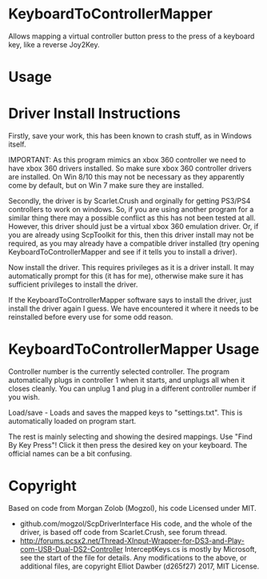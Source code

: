 # KeyboardToControllerMapper
Allows mapping a virtual controller button press to the press of a keyboard key, like a reverse Joy2Key.

# Usage
# Driver Install Instructions
Firstly, save your work, this has been known to crash stuff, as in Windows itself.

IMPORTANT:
As this program mimics an xbox 360 controller we need to have xbox 360 drivers installed.
So make sure xbox 360 controller drivers are installed.
On Win 8/10 this may not be necessary as they apparently come by default, but on Win 7 make sure they are installed.

Secondly, the driver is by Scarlet.Crush and orginally for getting PS3/PS4 controllers to work on windows.
So, if you are using another program for a similar thing there may a possible conflict as this has not been tested at all.
However, this driver should just be a virtual xbox 360 emulation driver.
Or, if you are already using ScpToolkit for this, then this driver install may not be required, as you may already have a compatible driver installed (try opening KeyboardToControllerMapper and see if it tells you to install a driver).

Now install the driver. This requires privileges as it is a driver install. It may automatically prompt for this (it has for me), otherwise make sure it has sufficient privileges to install the driver.

If the KeyboardToControllerMapper software says to install the driver, just install the driver again I guess.
We have encountered it where it needs to be reinstalled before every use for some odd reason.

# KeyboardToControllerMapper Usage
Controller number is the currently selected controller.
The program automatically plugs in controller 1 when it starts, and unplugs all when it closes cleanly.
You can unplug 1 and plug in a different controller number if you wish.

Load/save - Loads and saves the mapped keys to "settings.txt".
This is automatically loaded on program start.

The rest is mainly selecting and showing the desired mappings.
Use "Find By Key Press"! Click it then press the desired key on your keyboard.
The official names can be a bit confusing.

# Copyright
Based on code from Morgan Zolob (Mogzol), his code Licensed under MIT. 
  - github.com/mogzol/ScpDriverInterface
His code, and the whole of the driver, is based off code from Scarlet.Crush, see forum thread.
  - http://forums.pcsx2.net/Thread-XInput-Wrapper-for-DS3-and-Play-com-USB-Dual-DS2-Controller
InterceptKeys.cs is mostly by Microsoft, see the start of the file for details.
Any modifications to the above, or additional files, are copyright Elliot Dawber (d265f27) 2017, MIT License.
